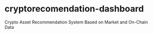 # cryptorecomendation-dashboard
Crypto Asset Recommendation System Based on Market and On-Chain Data
